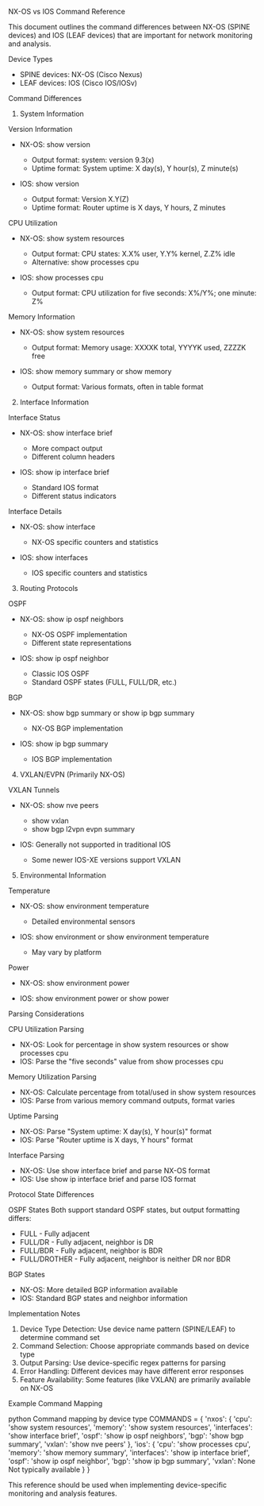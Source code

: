  NX-OS vs IOS Command Reference

This document outlines the command differences between NX-OS (SPINE devices) and IOS (LEAF devices) that are important for network monitoring and analysis.

 Device Types
- SPINE devices: NX-OS (Cisco Nexus)
- LEAF devices: IOS (Cisco IOS/IOSv)

 Command Differences

 1. System Information

 Version Information
- NX-OS: show version
  - Output format: system: version 9.3(x)
  - Uptime format: System uptime: X day(s), Y hour(s), Z minute(s)

- IOS: show version
  - Output format: Version X.Y(Z)
  - Uptime format: Router uptime is X days, Y hours, Z minutes

 CPU Utilization
- NX-OS: show system resources
  - Output format: CPU states: X.X% user, Y.Y% kernel, Z.Z% idle
  - Alternative: show processes cpu

- IOS: show processes cpu
  - Output format: CPU utilization for five seconds: X%/Y%; one minute: Z%

 Memory Information
- NX-OS: show system resources
  - Output format: Memory usage: XXXXK total, YYYYK used, ZZZZK free

- IOS: show memory summary or show memory
  - Output format: Various formats, often in table format

 2. Interface Information

 Interface Status
- NX-OS: show interface brief
  - More compact output
  - Different column headers

- IOS: show ip interface brief
  - Standard IOS format
  - Different status indicators

 Interface Details
- NX-OS: show interface <interface>
  - NX-OS specific counters and statistics

- IOS: show interfaces <interface>
  - IOS specific counters and statistics

 3. Routing Protocols

 OSPF
- NX-OS: show ip ospf neighbors
  - NX-OS OSPF implementation
  - Different state representations

- IOS: show ip ospf neighbor
  - Classic IOS OSPF
  - Standard OSPF states (FULL, FULL/DR, etc.)

 BGP
- NX-OS: show bgp summary or show ip bgp summary
  - NX-OS BGP implementation

- IOS: show ip bgp summary
  - IOS BGP implementation

 4. VXLAN/EVPN (Primarily NX-OS)

 VXLAN Tunnels
- NX-OS: show nve peers
  - show vxlan
  - show bgp l2vpn evpn summary

- IOS: Generally not supported in traditional IOS
  - Some newer IOS-XE versions support VXLAN

 5. Environmental Information

 Temperature
- NX-OS: show environment temperature
  - Detailed environmental sensors

- IOS: show environment or show environment temperature
  - May vary by platform

 Power
- NX-OS: show environment power

- IOS: show environment power or show power

 Parsing Considerations

 CPU Utilization Parsing
- NX-OS: Look for percentage in show system resources or show processes cpu
- IOS: Parse the "five seconds" value from show processes cpu

 Memory Utilization Parsing
- NX-OS: Calculate percentage from total/used in show system resources
- IOS: Parse from various memory command outputs, format varies

 Uptime Parsing
- NX-OS: Parse "System uptime: X day(s), Y hour(s)" format
- IOS: Parse "Router uptime is X days, Y hours" format

 Interface Parsing
- NX-OS: Use show interface brief and parse NX-OS format
- IOS: Use show ip interface brief and parse IOS format

 Protocol State Differences

 OSPF States
Both support standard OSPF states, but output formatting differs:
- FULL - Fully adjacent
- FULL/DR - Fully adjacent, neighbor is DR
- FULL/BDR - Fully adjacent, neighbor is BDR
- FULL/DROTHER - Fully adjacent, neighbor is neither DR nor BDR

 BGP States
- NX-OS: More detailed BGP information available
- IOS: Standard BGP states and neighbor information

 Implementation Notes

1. Device Type Detection: Use device name pattern (SPINE/LEAF) to determine command set
2. Command Selection: Choose appropriate commands based on device type
3. Output Parsing: Use device-specific regex patterns for parsing
4. Error Handling: Different devices may have different error responses
5. Feature Availability: Some features (like VXLAN) are primarily available on NX-OS

 Example Command Mapping

python
 Command mapping by device type
COMMANDS = {
    'nxos': {
        'cpu': 'show system resources',
        'memory': 'show system resources', 
        'interfaces': 'show interface brief',
        'ospf': 'show ip ospf neighbors',
        'bgp': 'show bgp summary',
        'vxlan': 'show nve peers'
    },
    'ios': {
        'cpu': 'show processes cpu',
        'memory': 'show memory summary',
        'interfaces': 'show ip interface brief', 
        'ospf': 'show ip ospf neighbor',
        'bgp': 'show ip bgp summary',
        'vxlan': None   Not typically available
    }
}


This reference should be used when implementing device-specific monitoring and analysis features.
